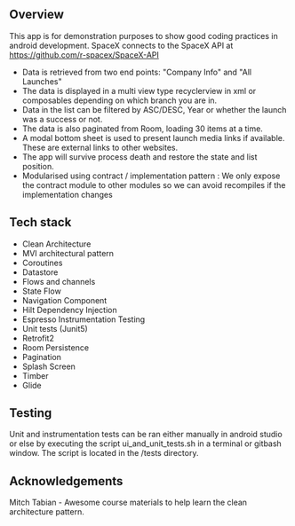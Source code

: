 
## Overview

This app is for demonstration purposes to show good coding practices in android development.
SpaceX connects to the SpaceX API at https://github.com/r-spacex/SpaceX-API

- Data is retrieved from two end points: "Company Info" and "All Launches"
- The data is displayed in a multi view type recyclerview in xml or composables depending on which branch you are in.
- Data in the list can be filtered by ASC/DESC, Year or whether the launch was a success or not.
- The data is also paginated from Room, loading 30 items at a time.
- A modal bottom sheet is used to present launch media links if available. These are external links to other websites.
- The app will survive process death and restore the state and list position.
- Modularised using contract / implementation pattern : We only expose the contract module to other modules so we can avoid recompiles if the implementation changes

## Tech stack

* Clean Architecture
* MVI architectural pattern
* Coroutines
* Datastore
* Flows and channels
* State Flow
* Navigation Component
* Hilt Dependency Injection
* Espresso Instrumentation Testing
* Unit tests (Junit5)
* Retrofit2
* Room Persistence
* Pagination
* Splash Screen
* Timber
* Glide


## Testing

Unit and instrumentation tests can be ran either manually in android studio or else by executing the script ui_and_unit_tests.sh in a terminal or gitbash window. The script is located in the /tests directory.


## Acknowledgements

Mitch Tabian - Awesome course materials to help learn the clean architecture pattern.

